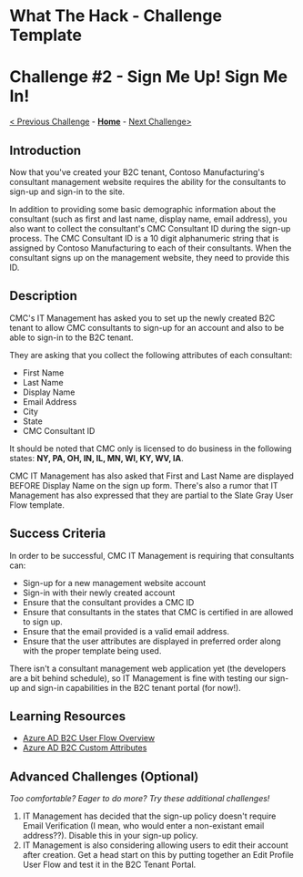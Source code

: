 # What The Hack - Challenge Template

# Challenge \#2 - Sign Me Up! Sign Me In!

[< Previous Challenge](./01-provision-b2c.md) - **[Home](../readme.md)** - [Next Challenge>](./03-external-idp.md)

## Introduction

Now that you've created your B2C tenant, Contoso Manufacturing's consultant management website requires the ability for the consultants to sign-up and sign-in to the site.

In addition to providing some basic demographic information about the consultant (such as first and last name, display name, email address), you also want to collect the consultant's CMC Consultant ID during the sign-up process. The CMC Consultant ID is a 10 digit alphanumeric string that is assigned by Contoso Manufacturing to each of their consultants. When the consultant signs up on the management website, they need to provide this ID.

## Description

CMC's IT Management has asked you to set up the newly created B2C tenant to allow CMC consultants to sign-up for an account and also to be able to sign-in to the B2C tenant.

They are asking that you collect the following attributes of each consultant:

- First Name
- Last Name
- Display Name
- Email Address
- City
- State
- CMC Consultant ID

It should be noted that CMC only is licensed to do business in the following states: **NY, PA, OH, IN, IL, MN, WI, KY, WV, IA**.

CMC IT Management has also asked that First and Last Name are displayed BEFORE Display Name on the sign up form. There's also a rumor that IT Management has also expressed that they are partial to the Slate Gray User Flow template.

## Success Criteria

In order to be successful, CMC IT Management is requiring that consultants can:

- Sign-up for a new management website account
- Sign-in with their newly created account
- Ensure that the consultant provides a CMC ID
- Ensure that consultants in the states that CMC is certified in are allowed to sign up.
- Ensure that the email provided is a valid email address.
- Ensure that the user attributes are displayed in preferred order along with the proper template being used.

There isn't a consultant management web application yet (the developers are a bit behind schedule), so IT Management is fine with testing our sign-up and sign-in capabilities in the B2C tenant portal (for now!).

## Learning Resources

- [Azure AD B2C User Flow Overview](https://docs.microsoft.com/en-us/azure/active-directory-b2c/user-flow-overview)
- [Azure AD B2C Custom Attributes](https://docs.microsoft.com/en-us/azure/active-directory-b2c/user-flow-custom-attributes)

## Advanced Challenges (Optional)

_Too comfortable? Eager to do more? Try these additional challenges!_

1. IT Management has decided that the sign-up policy doesn't require Email Verification (I mean, who would enter a non-existant email address??). Disable this in your sign-up policy.
2. IT Management is also considering allowing users to edit their account after creation. Get a head start on this by putting together an Edit Profile User Flow and test it in the B2C Tenant Portal.
